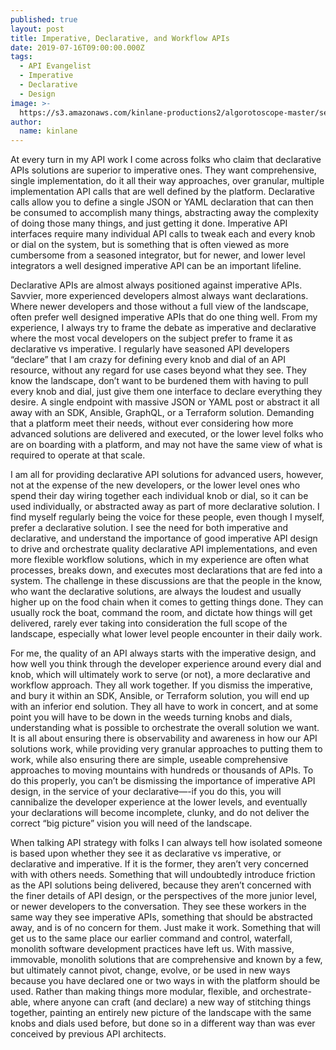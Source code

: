 ```yaml
---
published: true
layout: post
title: Imperative, Declarative, and Workflow APIs
date: 2019-07-16T09:00:00.000Z
tags:
  - API Evangelist
  - Imperative
  - Declarative
  - Design
image: >-
  https://s3.amazonaws.com/kinlane-productions2/algorotoscope-master/server-cloud-server-racks-clouds-smoking-cigarette.jpg
author:
  name: kinlane
---
```

At every turn in my API work I come across folks who claim that declarative APIs solutions are superior to imperative ones. They want comprehensive, single implementation, do it all their way approaches, over granular, multiple implementation API calls that are well defined by the platform. Declarative calls allow you to define a single JSON or YAML declaration that can then be consumed to accomplish many things, abstracting away the complexity of doing those many things, and just getting it done. Imperative API interfaces require many individual API calls to tweak each and every knob or dial on the system, but is something that is often viewed as more cumbersome from a seasoned integrator, but for newer, and lower level integrators a well designed imperative API can be an important lifeline.

Declarative APIs are almost always positioned against imperative APIs. Savvier, more experienced developers almost always want declarations. Where newer developers and those without a full view of the landscape, often prefer well designed imperative APIs that do one thing well. From my experience, I always try to frame the debate as imperative and declarative where the most vocal developers on the subject prefer to frame it as declarative vs imperative. I regularly have seasoned API developers “declare” that I am crazy for defining every knob and dial of an API resource, without any regard for use cases beyond what they see. They know the landscape, don’t want to be burdened them with having to pull every knob and dial, just give them one interface to declare everything they desire. A single endpoint with massive JSON or YAML post or abstract it all away with an SDK, Ansible, GraphQL, or a Terraform solution. Demanding that a platform meet their needs, without ever considering how more advanced solutions are delivered and executed, or the lower level folks who are on boarding with a platform, and may not have the same view of what is required to operate at that scale.

I am all for providing declarative API solutions for advanced users, however, not at the expense of the new developers, or the lower level ones who spend their day wiring together each individual knob or dial, so it can be used individually, or abstracted away as part of more declarative solution. I find myself regularly being the voice for these people, even though I myself, prefer a declarative solution. I see the need for both imperative and declarative, and understand the importance of good imperative API design to drive and orchestrate quality declarative API implementations, and even more flexible workflow solutions, which in my experience are often what processes, breaks down, and executes most declarations that are fed into a system. The challenge in these discussions are that the people in the know, who want the declarative solutions, are always the loudest and usually higher up on the food chain when it comes to getting things done. They can usually rock the boat, command the room, and dictate how things will get delivered, rarely ever taking into consideration the full scope of the landscape, especially what lower level people encounter in their daily work.

For me, the quality of an API always starts with the imperative design, and how well you think through the developer experience around every dial and knob, which will ultimately work to serve (or not), a more declarative and workflow approach. They all work together. If you dismiss the imperative, and bury it within an SDK, Ansible, or Terraform solution, you will end up with an inferior end solution. They all have to work in concert, and at some point you will have to be down in the weeds turning knobs and dials, understanding what is possible to orchestrate the overall solution we want. It is all about ensuring there is observability and awareness in how our API solutions work, while providing very granular approaches to putting them to work, while also ensuring there are simple, useable comprehensive approaches to moving mountains with hundreds or thousands of APIs. To do this properly, you can’t be dismissing the importance of imperative API design, in the service of your declarative—-if you do this, you will cannibalize the developer experience at the lower levels, and eventually your declarations will become incomplete, clunky, and do not deliver the correct “big picture” vision you will need of the landscape.

When talking API strategy with folks I can always tell how isolated someone is based upon whether they see it as declarative vs imperative, or declarative and imperative. If it is the former, they aren’t very concerned with with others needs. Something that will undoubtedly introduce friction as the API solutions being delivered, because they aren’t concerned with the finer details of API design, or the perspectives of the more junior level, or newer developers to the conversation. They see these workers in the same way they see imperative APIs, something that should be abstracted away, and is of no concern for them. Just make it work. Something that will get us to the same place our earlier command and control, waterfall, monolith software development practices have left us. With massive, immovable, monolith solutions that are comprehensive and known by a few, but ultimately cannot pivot, change, evolve, or be used in new ways because you have declared one or two ways in with the platform should be used. Rather than making things more modular, flexible, and orchestrate-able, where anyone can craft (and declare) a new way of stitching things together, painting an entirely new picture of the landscape with the same knobs and dials used before, but done so in a different way than was ever conceived by previous API architects.
